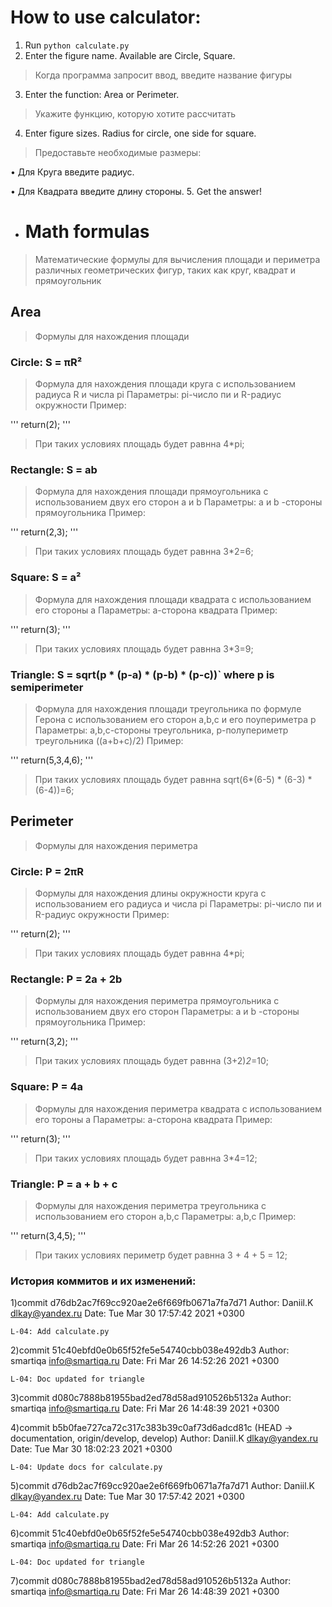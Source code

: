 
# How to use calculator:
1. Run `python calculate.py`
2. Enter the figure name. Available are Circle, Square.
>Когда программа запросит ввод, введите название фигуры

3. Enter the function: Area or Perimeter.
>Укажите функцию, которую хотите рассчитать

4. Enter figure sizes. Radius for circle, one side for square.
>Предоставьте необходимые размеры:

• Для Круга введите радиус.

• Для Квадрата введите длину стороны.
5. Get the answer!

- # Math formulas

>Математические формулы для вычисления площади и периметра различных геометрических фигур, таких как круг, квадрат и прямоугольник

## Area 

>Формулы для нахождения площади

### Circle: S = πR² 

 > Формула для нахождения площади круга с использованием радиуса R и числа pi 
  Параметры: pi-число пи и R-радиус окружности
  Пример:

'''
 return(2);
 '''
> При таких условиях площадь будет равнна 4*pi;

### Rectangle: S = ab
> Формула для нахождения площади прямоугольника с использованием двух его сторон a и b
  Параметры: а и b -стороны прямоугольника
  Пример:

'''
 return(2,3);
 '''
> При таких условиях площадь будет равнна 3*2=6;

### Square: S = a²
> Формула для нахождения площади квадрата с использованием его стороны a
 Параметры: а-сторона квадрата
 Пример:

'''
 return(3);
 '''
> При таких условиях площадь будет равнна 3*3=9;

### Triangle: S = sqrt(p * (p-a) * (p-b) * (p-c))` where p is semiperimeter
> Формула для нахождения площади треугольника по формуле Герона с использованием его сторон a,b,c и его поупериметра p
 Параметры: а,b,c-стороны треугольника, p-полупериметр треугольника ((a+b+c)/2)
 Пример:

'''
 return(5,3,4,6);
 '''
> При таких условиях площадь будет равнна sqrt(6*(6-5) * (6-3) * (6-4))=6;

## Perimeter

 >Формулы для нахождения периметра

### Circle: P = 2πR
 >Формулы для нахождения длины окружности круга с использованием его радиуса и числа pi
 Параметры: pi-число пи и R-радиус окружности
 Пример:

'''
 return(2);
 '''
 >При таких условиях площадь будет равнна 4*pi;

### Rectangle: P = 2a + 2b

> Формулы для нахождения периметра прямоугольника с использованием двух его сторон
 Параметры: а и b -стороны прямоугольника
  Пример:

'''
 return(3,2);
 '''
 >При таких условиях площадь будет равнна (3+2)*2*=10;

 ### Square: P = 4a
 >Формулы для нахождения периметра квадрата с использованием его тороны а
 Параметры: а-сторона квадрата
 Пример:

'''
 return(3);
'''
 >При таких условиях площадь будет равнна 3*4=12;
 ### Triangle: P = a + b + c
 >Формулы для нахождения периметра треугольника с использованием его сторон а,b,c
 Параметры: а,b,c
 Пример:

'''
 return(3,4,5);
'''
 >При таких условиях периметр будет равнна 3 + 4 + 5 = 12;

 ### История коммитов и их изменений:

 1)commit d76db2ac7f69cc920ae2e6f669fb0671a7fa7d71
Author: Daniil.K <dlkay@yandex.ru>
Date:   Tue Mar 30 17:57:42 2021 +0300

    L-04: Add calculate.py

2)commit 51c40ebfd0e0b65f52fe5e54740cbb038e492db3
Author: smartiqa <info@smartiqa.ru>
Date:   Fri Mar 26 14:52:26 2021 +0300

    L-04: Doc updated for triangle

3)commit d080c7888b81955bad2ed78d58ad910526b5132a
Author: smartiqa <info@smartiqa.ru>
Date:   Fri Mar 26 14:48:39 2021 +0300

4)commit b5b0fae727ca72c317c383b39c0af73d6adcd81c (HEAD -> documentation, origin/develop, develop)
Author: Daniil.K <dlkay@yandex.ru>
Date:   Tue Mar 30 18:02:23 2021 +0300

    L-04: Update docs for calculate.py

5)commit d76db2ac7f69cc920ae2e6f669fb0671a7fa7d71
Author: Daniil.K <dlkay@yandex.ru>
Date:   Tue Mar 30 17:57:42 2021 +0300

    L-04: Add calculate.py

6)commit 51c40ebfd0e0b65f52fe5e54740cbb038e492db3
Author: smartiqa <info@smartiqa.ru>
Date:   Fri Mar 26 14:52:26 2021 +0300

    L-04: Doc updated for triangle

7)commit d080c7888b81955bad2ed78d58ad910526b5132a
Author: smartiqa <info@smartiqa.ru>
Date:   Fri Mar 26 14:48:39 2021 +0300


